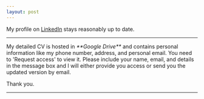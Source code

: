 ```yaml
---
layout: post
---
```


My profile on [LinkedIn](https://www.linkedin.com/in/debanik09/) stays reasonably up to date.

<hr>
My detailed CV is hosted in <i class="fa-brands fa-google-drive">**Google Drive**</i> and contains personal information like my phone number, address, and personal email. You need to 'Request access' to view it. Please include your name, email, and details in the message box and I will either provide you access or send you the updated version by email.<br>

Thank you.
<hr>
